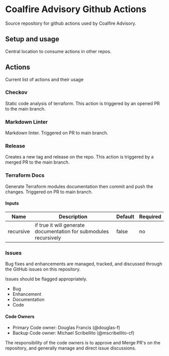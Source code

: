 # Coalfire Advisory Github Actions

Source repository for github actions used by Coalfire Advisory.

## Setup and usage

Central location to consume actions in other repos.

## Actions

Current list of actions and their usage

### Checkov

Static code analysis of terraform. This action is triggered by an opened PR to the main branch.

### Markdown Linter

Markdown linter. Triggered on PR to main branch.

### Release

Creates a new tag and release on the repo.  This action is triggered by a merged PR to the main branch.

### Terraform Docs

Generate Terraform modules documentation then commit and push the changes. Triggered on PR to main branch.

#### Inputs

| Name | Description | Default | Required |
| ---- | ----------- | ------- | -------- |
| recursive | if true it will generate documentation for submodules recursively | false | no |

### **Issues**

Bug fixes and enhancements are managed, tracked, and discussed through the GitHub issues on this repository.

Issues should be flagged appropriately.

- Bug
- Enhancement
- Documentation
- Code

#### Code Owners

- Primary Code owner: Douglas Francis (@douglas-f)
- Backup Code owner: Michael Scribellito (@mscribellito-cf)

The responsibility of the code owners is to approve and Merge PR's on the repository, and generally manage and direct issue discussions.